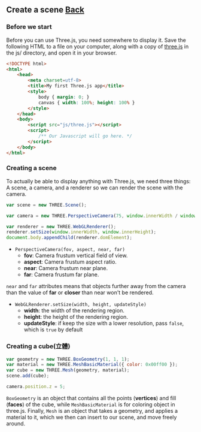 ## Create a scene [Back](./../three.md)

### Before we start

Before you can use Three.js, you need somewhere to display it. Save the following HTML to a file on your computer, along with a copy of [three.js](http://threejs.org/build/three.js) in the js/ directory, and open it in your browser.

```html
<!DOCTYPE html>
<html>
	<head>
		<meta charset=utf-8>
		<title>My first Three.js app</title>
		<style>
			body { margin: 0; }
			canvas { width: 100%; height: 100% }
		</style>
	</head>
	<body>
		<script src="js/three.js"></script>
		<script>
			/** Our Javascript will go here. */
		</script>
	</body>
</html>
```

### Creating a scene

To actually be able to display anything with Three.js, we need three things: A scene, a camera, and a renderer so we can render the scene with the camera.

```js
var scene = new THREE.Scene();

var camera = new THREE.PerspectiveCamera(75, window.innerWidth / window.innerHeight, 0.1, 1000);

var renderer = new THREE.WebGLRenderer();
renderer.setSize(window.innerWidth, window.innerHeight);
document.body.appendChild(renderer.domElement);
```

- `PerspectiveCamera(fov, aspect, near, far)`
    - **fov**: Camera frustum vertical field of view.
    - **aspect**: Camera frustum aspect ratio.
    - **near**: Camera frustum near plane.
    - **far**: Camera frustum far plane.

`near` and `far` attributes means that objects further away from the camera than the value of **far** or **closer** than near won't be rendered.

- `WebGLRenderer.setSize(width, height, updateStyle)`
    - **width**: the width of the rendering region.
    - **height**: the height of the rendering region.
    - **updateStyle**: if keep the size with a lower resolution, pass `false`, which is `true` by default

### Creating a cube(立體)

```js
var geometry = new THREE.BoxGeometry(1, 1, 1);
var material = new THREE.MeshBasicMaterial({ color: 0x00ff00 });
var cube = new THREE.Mesh(geometry, material);
scene.add(cube);

camera.position.z = 5;
```

`BoxGeometry` is an object that contains all the points (**vertices**) and fill (**faces**) of the cube, while `MeshBasicMaterial` is for coloring object in three.js. Finally, `Mesh` is an object that takes a geometry, and applies a material to it, which we then can insert to our scene, and move freely around.

